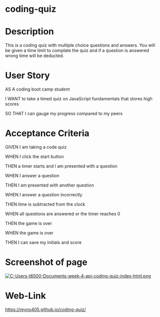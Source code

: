 # coding-quiz

# Description

This is a coding quiz with multiple choice questions and answers. You will be given a time limit to complate the quiz and if a question is answered wrong time will be deducted.

# User Story

AS A coding boot camp student

I WANT to take a timed quiz on JavaScript fundamentals that stores high scores

SO THAT I can gauge my progress compared to my peers

# Acceptance Criteria

GIVEN I am taking a code quiz

WHEN I click the start button

THEN a timer starts and I am presented with a question

WHEN I answer a question

THEN I am presented with another question

WHEN I answer a question incorrectly

THEN time is subtracted from the clock

WHEN all questions are answered or the timer reaches 0

THEN the game is over

WHEN the game is over

THEN I can save my initials and score

# Screenshot of page

[![C-Users-t6500-Documents-week-4-api-coding-quiz-index-html.png](https://i.postimg.cc/PfCZ7d3t/C-Users-t6500-Documents-week-4-api-coding-quiz-index-html.png)](https://postimg.cc/yWzkgCC5)

# Web-Link

https://reyno405.github.io/coding-quiz/